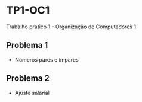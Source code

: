 # TP1-OC1
Trabalho prático 1 - Organização de Computadores 1

## Problema 1
* Números pares e ímpares

## Problema 2
* Ajuste salarial
